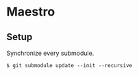 # Maestro

## Setup

Synchronize every submodule.

```
$ git submodule update --init --recursive
```